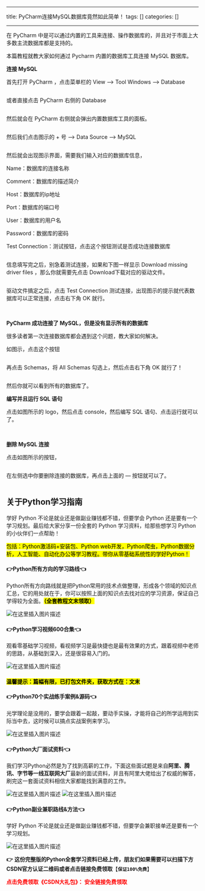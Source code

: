 
--- 
title:  PyCharm连接MySQL数据库竟然如此简单！ 
tags: []
categories: [] 

---
在 PyCharm 中是可以通过内置的工具来连接、操作数据库的，并且对于市面上大多数主流数据库都是支持的。

本篇教程就教大家如何通过 Pycharm 内置的数据库工具连接 MySQL 数据库。

**连接 MySQL**

首先打开 PyCharm ，点击菜单栏的 View --&gt; Tool Windows --&gt; Database

<img src="https://img-blog.csdnimg.cn/img_convert/7d498e349a9348f3d0076449fc19ab7f.png" alt="">

或者直接点击 PyCharm 右侧的 Database

<img src="https://img-blog.csdnimg.cn/img_convert/10cebdfed6ee2f7316ddc90da79da3e5.png" alt="">

然后就会在 PyCharm 右侧就会弹出内置数据库工具的面板。

<img src="https://img-blog.csdnimg.cn/img_convert/6138cde70349b9f5abf551f159856681.png" alt="">

然后我们点击图示的 + 号 --&gt; Data Source --&gt; MySQL

<img src="https://img-blog.csdnimg.cn/img_convert/52c0778b53595b99e2a4df1f4f7b2368.png" alt="">

然后就会出现图示界面，需要我们输入对应的数据库信息，

Name：数据库的连接名称

Comment：数据库的描述简介

Host：数据库的ip地址

Port：数据库的端口号

User：数据库的用户名

Password：数据库的密码

Test Connection：测试按钮，点击这个按钮测试是否成功连接数据库

<img src="https://img-blog.csdnimg.cn/img_convert/71ec1750fc012ab1a72bcff43520def0.png" alt="">

信息填写完之后，别急着测试连接，如果和下图一样显示 Download missing driver files ，那么你就需要先点击 Download下载对应的驱动文件。

<img src="https://img-blog.csdnimg.cn/img_convert/41d825b7a5a7ecc8c77aae8931177ff8.png" alt="">

驱动文件搞定之后，点击 Test Connection 测试连接，出现图示的提示就代表数据库可以正常连接，点击右下角 OK 就行。

<img src="https://img-blog.csdnimg.cn/img_convert/426fab805dc091027e8f082ffab4ae3f.png" alt="">

<img src="https://img-blog.csdnimg.cn/img_convert/af531d2230b4ba83b02f7df73cc502a9.png" alt="">

**PyCharm 成功连接了 MySQL，但是没有显示所有的数据库**

很多读者第一次连接数据库都会遇到这个问题，教大家如何解决。

如图示，点击这个按钮

<img src="https://img-blog.csdnimg.cn/img_convert/f77421d77a8cc7c0591d65074af488e9.png" alt="">

再点击 Schemas，将 All Schemas 勾选上，然后点击右下角 OK 就行了！

<img src="https://img-blog.csdnimg.cn/img_convert/eb136272480cfaffa7944b63c90780da.png" alt="">

然后你就可以看到所有的数据库了。

**编写并且运行 SQL 语句**

点击如图所示的 logo，然后点击 console，然后编写 SQL 语句、点击运行就可以了。

<img src="https://img-blog.csdnimg.cn/img_convert/f3c09fbbea6aa211e53e7be7a89b6f5a.png" alt="">

<img src="https://img-blog.csdnimg.cn/img_convert/5f2a39f79b108cf16c98db401d92da1f.png" alt="">

**删除 MySQL 连接**

点击如图所示的按钮，

<img src="https://img-blog.csdnimg.cn/img_convert/3470b07c08d8ddef99c9178f36e58cd6.png" alt="">

在左侧选中你要删除连接的数据库，再点击上面的 — 按钮就可以了。

<img src="https://img-blog.csdnimg.cn/img_convert/d18776766721f95ed4180b7a8c911453.png" alt="">

## 关于Python学习指南

学好 Python 不论是就业还是做副业赚钱都不错，但要学会 Python 还是要有一个学习规划。最后给大家分享一份全套的 Python 学习资料，给那些想学习 Python 的小伙伴们一点帮助！

<mark>包括：Python激活码+安装包、Python web开发，Python爬虫，Python数据分析，人工智能、自动化办公等学习教程。带你从零基础系统性的学好Python！</mark>

#### 👉Python所有方向的学习路线👈

Python所有方向路线就是把Python常用的技术点做整理，形成各个领域的知识点汇总，它的用处就在于，你可以按照上面的知识点去找对应的学习资源，保证自己学得较为全面。<mark>**（全套教程文末领取）**</mark>

<img src="https://img-blog.csdnimg.cn/3c4ee87941694f3789398db3d52a2637.png#pic_center" alt="在这里插入图片描述">

#### 👉Python学习视频600合集👈

观看零基础学习视频，看视频学习是最快捷也是最有效果的方式，跟着视频中老师的思路，从基础到深入，还是很容易入门的。

<img src="https://img-blog.csdnimg.cn/64c89bf6293d4699bf7ee8f34b9e69fd.png#pic_center" alt="在这里插入图片描述">

#### <mark>温馨提示：篇幅有限，已打包文件夹，获取方式在：文末</mark>

#### 👉Python70个实战练手案例&amp;源码👈

光学理论是没用的，要学会跟着一起敲，要动手实操，才能将自己的所学运用到实际当中去，这时候可以搞点实战案例来学习。

<img src="https://img-blog.csdnimg.cn/2017b67544f94e8898db755e2703224a.png#pic_center" alt="在这里插入图片描述">

#### 👉Python大厂面试资料👈

我们学习Python必然是为了找到高薪的工作，下面这些面试题是来自**阿里、腾讯、字节等一线互联网大厂**最新的面试资料，并且有阿里大佬给出了权威的解答，刷完这一套面试资料相信大家都能找到满意的工作。

<img src="https://img-blog.csdnimg.cn/3055c54d3224495987c589f150324d73.png#pic_center" alt="在这里插入图片描述">

<img src="https://img-blog.csdnimg.cn/b0751719fe914aec8c8d09f62f772e44.png#pic_center" alt="在这里插入图片描述">

#### 👉Python副业兼职路线&amp;方法👈

学好 Python 不论是就业还是做副业赚钱都不错，但要学会兼职接单还是要有一个学习规划。

<img src="https://img-blog.csdnimg.cn/01bcd7cbfd6d43fb85ef410766735154.png#pic_center" alt="在这里插入图片描述">

**👉** **这份完整版的Python全套学习资料已经上传，朋友们如果需要可以扫描下方CSDN官方认证二维码或者点击链接免费领取**【**`保证100%免费`**】

<font color="red">**点击免费领取《CSDN大礼包》： 安全链接免费领取**</font>
